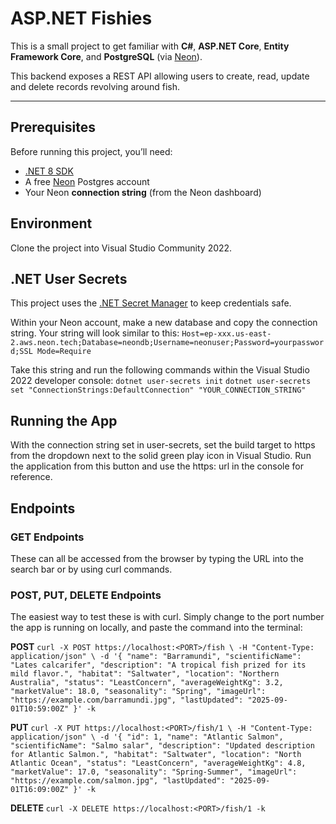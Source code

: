 # ASP.NET Fishies

This is a small project to get familiar with **C#**, **ASP.NET Core**, **Entity Framework Core**, and **PostgreSQL** (via [Neon](https://neon.tech)).

This backend exposes a REST API allowing users to create, read, update and delete records revolving around fish.

---

## Prerequisites
Before running this project, you’ll need:

- [.NET 8 SDK](https://dotnet.microsoft.com/en-us/download)
- A free [Neon](https://neon.tech) Postgres account
- Your Neon **connection string** (from the Neon dashboard)

## Environment
Clone the project into Visual Studio Community 2022.

## .NET User Secrets
This project uses the [.NET Secret Manager](https://learn.microsoft.com/en-us/aspnet/core/security/app-secrets) to keep credentials safe.

Within your Neon account, make a new database and copy the connection string. 
Your string will look similar to this: `Host=ep-xxx.us-east-2.aws.neon.tech;Database=neondb;Username=neonuser;Password=yourpassword;SSL Mode=Require`

Take this string and run the following commands within the Visual Studio 2022 developer console:
`dotnet user-secrets init`
`dotnet user-secrets set "ConnectionStrings:DefaultConnection" "YOUR_CONNECTION_STRING"`

## Running the App
With the connection string set in user-secrets, set the build target to https from the dropdown next to the solid green play icon in Visual Studio.
Run the application from this button and use the https: url in the console for reference.


## Endpoints

### GET Endpoints

These can all be accessed from the browser by typing the URL into the search bar or by using curl commands.

### POST, PUT, DELETE Endpoints

The easiest way to test these is with curl. Simply change <PORT> to the port number the app is running on locally, and paste the command into the terminal:

**POST**
`curl -X POST https://localhost:<PORT>/fish \
  -H "Content-Type: application/json" \
  -d '{
    "name": "Barramundi",
    "scientificName": "Lates calcarifer",
    "description": "A tropical fish prized for its mild flavor.",
    "habitat": "Saltwater",
    "location": "Northern Australia",
    "status": "LeastConcern",
    "averageWeightKg": 3.2,
    "marketValue": 18.0,
    "seasonality": "Spring",
    "imageUrl": "https://example.com/barramundi.jpg",
    "lastUpdated": "2025-09-01T10:59:00Z"
  }' -k
`

**PUT**
`
curl -X PUT https://localhost:<PORT>/fish/1 \
  -H "Content-Type: application/json" \
  -d '{
    "id": 1,
    "name": "Atlantic Salmon",
    "scientificName": "Salmo salar",
    "description": "Updated description for Atlantic Salmon.",
    "habitat": "Saltwater",
    "location": "North Atlantic Ocean",
    "status": "LeastConcern",
    "averageWeightKg": 4.8,
    "marketValue": 17.0,
    "seasonality": "Spring-Summer",
    "imageUrl": "https://example.com/salmon.jpg",
    "lastUpdated": "2025-09-01T16:09:00Z"
  }' -k
`

**DELETE**
`curl -X DELETE https://localhost:<PORT>/fish/1 -k`
